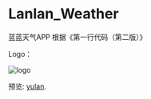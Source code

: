 # Lanlan_Weather
蓝蓝天气APP 根据《第一行代码（第二版）》

Logo：

![logo](https://cdn.nlark.com/yuque/0/2019/png/343216/1560612263651-950af865-e248-483c-ac12-eef48b1a7d21.png)

预览:
[yulan](https://cdn.nlark.com/yuque/0/2019/png/343216/1560658343824-180654a3-cba0-4ab6-8904-cf1f6be61095.png "预览图").
